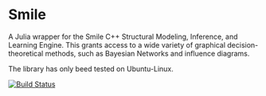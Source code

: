 # Smile

A Julia wrapper for the Smile C++ Structural Modeling, Inference, and Learning Engine. This grants access to a wide variety of graphical decision-theoretical methods, such as Bayesian Networks and influence diagrams. 

The library has only beed tested on Ubuntu-Linux.

[![Build Status](https://travis-ci.org/tawheeler/Smile.jl.svg?branch=master)](https://travis-ci.org/tawheeler/Smile.jl)
